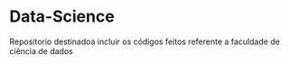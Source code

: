 # Data-Science
Repositorio destinadoa incluir os códigos feitos referente a faculdade de ciência de dados

